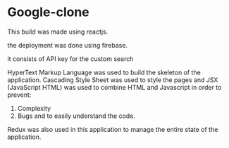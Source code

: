 # Google-clone

This build was made using reactjs.

the deployment was done using firebase.

it consists of API key for the custom search

HyperText Markup Language was used to build the skeleton of the application.
Cascading Style Sheet was used to style the pages and
JSX (JavaScript HTML) was used to combine HTML and Javascript in order to prevent:
1. Complexity 
2. Bugs
and to easily understand the code.

Redux was also used in this application to manage the entire state of the application.
